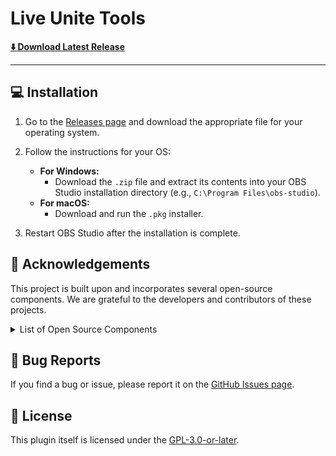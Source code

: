 # Live Unite Tools

[**⬇️ Download Latest Release**](https://kaito-tokyo.github.io/live-unite-tools/)

---

## 💻 Installation

1.  Go to the [Releases page](https://github.com/kaito-tokyo/live-unite-tools/releases) and download the appropriate file for your operating system.

2.  Follow the instructions for your OS:
    * **For Windows:**
        * Download the `.zip` file and extract its contents into your OBS Studio installation directory (e.g., `C:\Program Files\obs-studio`).
    * **For macOS:**
        * Download and run the `.pkg` installer.

3.  Restart OBS Studio after the installation is complete.

## 🙏 Acknowledgements

This project is built upon and incorporates several open-source components. We are grateful to the developers and contributors of these projects.

<details>
<summary>List of Open Source Components</summary>

* **OBS Studio**
    * License: [GPL-2.0-or-later](https://github.com/obsproject/obs-studio/blob/master/COPYING)
</details>

## 🐞 Bug Reports

If you find a bug or issue, please report it on the [GitHub Issues page](https://github.com/kaito-tokyo/live-unite-tools/issues).

## 📜 License

This plugin itself is licensed under the [GPL-3.0-or-later](LICENSE).
